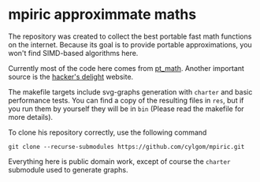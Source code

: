 # mpiric approximmate maths
The repository was created to collect the best
portable fast math functions on the internet.
Because its goal is to provide portable approximations,
you won't find SIMD-based algorithms here.

Currently most of the code here comes from [pt_math](https://github.com/pmttavara/pt_math).
Another important source is the [hacker's delight](https://hackersdelight.org) website.

The makefile targets include svg-graphs generation with `charter`
and basic performance tests. You can find a copy of the resulting
files in `res`, but if you run them by yourself they will be in `bin`
(Please read the makefile for more details).

To clone his repository correctly, use the following command
```
git clone --recurse-submodules https://github.com/cylgom/mpiric.git
```

Everything here is public domain work, except of course
the `charter` submodule used to generate graphs.
